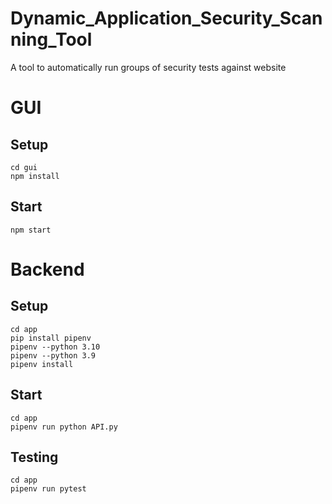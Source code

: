 # Dynamic_Application_Security_Scanning_Tool
A tool to automatically run groups of security tests against website


# GUI

## Setup

```
cd gui
npm install
```

## Start

```
npm start
```

# Backend

## Setup

```
cd app
pip install pipenv
pipenv --python 3.10
pipenv --python 3.9
pipenv install
```

## Start

```
cd app
pipenv run python API.py
```

## Testing

```
cd app
pipenv run pytest
```

